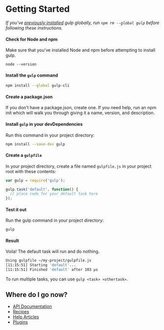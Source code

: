 # Getting Started

*If you've [previously installed](https://medium.com/gulpjs/gulp-sips-command-line-interface-e53411d4467) gulp globally, run `npm rm --global gulp` before following these instructions.*

#### Check for Node and npm
Make sure that you've installed Node and npm before attempting to install gulp.

```node --version```

#### Install the `gulp` command

```sh
npm install --global gulp-cli
```

#### Create a package.json
If you don't have a package.json, create one. If you need help, run an npm init which will walk you through giving it a name, version, and description.


#### Install `gulp` in your devDependencies

Run this command in your project directory:

```sh
npm install --save-dev gulp
```

#### Create a `gulpfile`

In your project directory, create a file named `gulpfile.js` in your project root with these contents:

```js
var gulp = require('gulp');

gulp.task('default', function() {
  // place code for your default task here
});
```

#### Test it out

Run the gulp command in your project directory:

```sh
gulp
```

#### Result

Voila! The default task will run and do nothing.

```sh
Using gulpfile ~/my-project/gulpfile.js
[11:15:51] Starting 'default'...
[11:15:51] Finished 'default' after 103 μs
```

To run multiple tasks, you can use `gulp <task> <othertask>`.

## Where do I go now?

- [API Documentation](API.md)
- [Recipes](recipes)
- [Help Articles](README.md#articles)
- [Plugins](http://gulpjs.com/plugins/)
